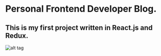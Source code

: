 # Personal Frontend Developer Blog.
## This is my first project written in React.js and Redux.
![alt tag](animation.gif)
